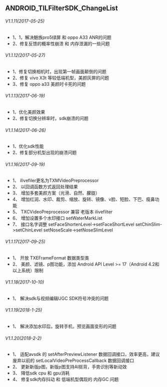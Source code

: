 ## ANDROID_TILFilterSDK_ChangeList

###### V1.1.11(2017-05-25)
* 1、1，解决魅族pro5绿屏 和 oppo A33 ANR的问题
* 2、修复反馈的概率性崩溃 和 内存泄漏的一些问题

###### V1.1.12(2017-05-27)
* 1、修复切换相机时，出现第一帧画面颠倒的问题
* 2、修复 vivo X3t 等较低端机型，美颜灰屏的问题
* 3、修复 oppo a33 美颜时卡死的问题

###### V1.1.13(2017-06-19)
* 1、优化美颜效果
* 2、修复切换分辨率时，sdk崩溃的问题

###### V1.1.14(2017-06-26)
* 1、优化sdk性能
* 2、修复部分机型出现的崩溃问题

###### V1.1.16(2017-09-19)
* 1、 ilivefiler更名为TXMVideoPreprocessor
* 2、 以回调函数方式返回处理结果
* 3、 增加多套美颜方案（光滑、自然、朦胧）
* 4、 增加红润、水印、裁剪、缩放、旋转、镜像、v脸、短脸、下巴、瘦鼻功能
* 5、 TXCVideoPreprocessor 兼容 老版本 ilivefilter</br>
* 6、 增加设置多个水印接口 setWaterMarkList</br>
* 7、 接口名字调整
setFaceShortenLevel->setFaceShortLevel
setChinSlim->setChinLevel
setNoseScale->setNoseSlimLevel

###### V1.1.17(2017-09-25)
* 1、 开放 TXEFrameFormat 数据类型类
* 2、 美颜、滤镜、p图功能，添加 Android API Level >= 17（Android 4.2和以上系统）限制

###### V1.1.18(2017-10-10)
* 1、 解决sdk与视频编辑UGC SDK符号冲突的问题</br>

###### V1.1.19(2018-1-25)
* 1、 解决添加水印后，旋转手机，预览画面变形的问题

###### V1.1.20(2018-2-2)
* 1、 适配avsdk 的 setAfterPreviewListener 数据回调接口，效率更高，建议废弃以前的 setLocalVideoPreProcessCallback 数据回调接口
* 2、 更新新版p图，新版p图支持AI抠背，手势识别等新动效
* 3、 降低sdk cpu 和 gpu消耗
* 4、 修复sdk内存抖动 和 低端机型偶现的 内存GC 问题
